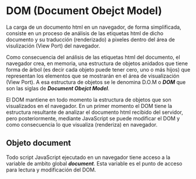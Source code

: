 # DOM (Document Obejct Model)
La carga de un documento html en un navegador, de forma simplificada, consiste en un proceso de análisis de las etiquetas html de dicho documento y su traducción (renderizado) a pixeles dentro del área de visulización (View Port) del navegador.

Como consecuencia del análisis de las etiquetas html del documento, el navegador crea, en memoria, una estructura de objetos anidados que tiene forma de árbol (es decir cada objeto puede tener cero, uno o más hijos) que representan los elementos que se mostrarán en el área de visualización (View Port). A esa estructura de objetos se le denomina D.O.M o ***DOM*** que son las siglas de ***Document Obejct Model***.

El DOM mantiene en todo momento la estructura de objetos que son visualizados en el navegador. En un primer momento el DOM tiene la estructura resultante de analizar el documento html recibido del servidor, pero posteriormente, mediante JavaScript se puede modificar el DOM y como consecuencia lo que visualiza (renderiza) en navegador.

## Objeto document
Todo script JavaScript ejecutado en un navegador tiene acceso a la variable de ambito global ***document***. Esta variable es el punto de acceso para lectura y modificación del DOM.
